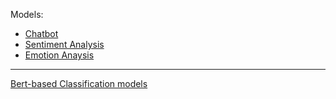 Models:
* [Chatbot](https://huggingface.co/facebook/blenderbot-400M-distill)
* [Sentiment Analysis](https://huggingface.co/finiteautomata/bertweet-base-sentiment-analysis)
* [Emotion Anaysis](https://huggingface.co/finiteautomata/bertweet-base-emotion-analysis)

---

[Bert-based Classification models](https://huggingface.co/finiteautomata?sort=downloads)